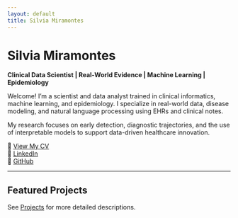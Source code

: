 ```yaml
---
layout: default
title: Silvia Miramontes
---
```


# Silvia Miramontes

**Clinical Data Scientist | Real-World Evidence | Machine Learning | Epidemiology**

Welcome! I’m a scientist and data analyst trained in clinical informatics, machine learning, and epidemiology. I specialize in real-world data, disease modeling, and natural language processing using EHRs and clinical notes.

My research focuses on early detection, diagnostic trajectories, and the use of interpretable models to support data-driven healthcare innovation.

🔗 [View My CV](assets/SilviaMiramontes_CV.pdf)  
🔗 [LinkedIn](https://linkedin.com/in/YOUR-LINKEDIN)  
🔗 [GitHub](https://github.com/s-miramontes)

---

## Featured Projects

See [Projects](projects.md) for more detailed descriptions.
